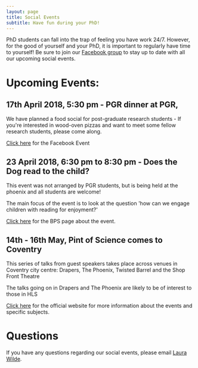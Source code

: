 ```yaml
---
layout: page
title: Social Events
subtitle: Have fun during your PhD!
---
```


PhD students can fall into the trap of feeling you have work 24/7. However, for the good of yourself and your PhD, it is important to regularly have time to yourself! Be sure to join our [Facebook group](https://www.facebook.com/groups/HLSsocials) to stay up to date with all our upcoming social events.

# Upcoming Events:

## 17th April 2018, 5:30 pm - PGR dinner at PGR,

We have planned a food social for post-graduate research students - If you're interested in wood-oven pizzas and want to meet some fellow research students, please come along.

[Click here](https://www.facebook.com/events/156045575067437/) for the Facebook Event

## 23 April 2018, 6:30 pm to 8:30 pm - Does the Dog read to the child?

This event was not arranged by PGR students, but is being held at the phoenix and all students are welcome!

The main focus of the event is to look at the question 'how can we engage children with reading for enjoyment?'

[Click here](https://www.bps.org.uk/events/does-dog-read-child-how-can-we-engage-children-reading-enjoyment) for the BPS page about the event.

## 14th - 16th May, Pint of Science comes to Coventry

This series of talks from guest speakers takes place across venues in Coventry city centre: Drapers, The Phoenix, Twisted Barrel and the Shop Front Theatre

The talks going on in Drapers and The Phoenix are likely to be of interest to those in HLS

[Click here](https://pintofscience.co.uk/events/coventry) for the official website for more information about the events and specific subjects.

# Questions

If you have any questions regarding our social events, please email [Laura Wilde](mailto:cov.pgrnewsletter+events@gmail.com).
